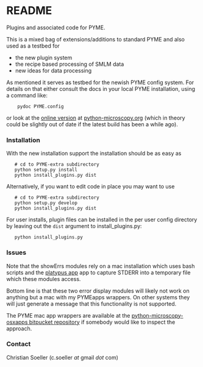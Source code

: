 # README #

Plugins and associated code for PYME.

This is a mixed bag of extensions/additions to standard PYME and also used as a testbed for

* the new plugin system
* the recipe based processing of SMLM data
* new ideas for data processing

As mentioned it serves as testbed for the newish PYME config system. For details on that either consult the docs in your local PYME installation, using a command like:

```
    pydoc PYME.config
```

or look at the [online version](http://www.python-microscopy.org/doc/api/PYME.config.html) at [python-microscopy.org](http://www.python-microscopy.org/) (which in theory could be slightly out of date if the latest build has been a while ago).

### Installation ###

With the new installation support the installation should be as easy as

```
   # cd to PYME-extra subdirectory
   python setup.py install
   python install_plugins.py dist
```

Alternatively, if you want to edit code in place you may want to use

```
   # cd to PYME-extra subdirectory
   python setup.py develop
   python install_plugins.py dist
```

For user installs, plugin files can be installed in the per user config directory by leaving out the `dist` argument to install_plugins.py:


```
   python install_plugins.py
```


### Issues ###

Note that the showErrs modules rely on a mac installation which uses bash scripts and the [platypus app](https://sveinbjorn.org/platypus) app
to capture STDERR into a temporary file which these modules access. 

Bottom line is that these two error display modules will likely not work on anything but a mac with my PYMEapps wrappers. On other systems they will just generate a message that this functionality is not supported.

The PYME mac app wrappers are available at the [python-microscopy-osxapps bitpucket repository](http://bitbucket.org/christian_soeller/python-microscopy-osxapps) if somebody would like to inspect the approach.

### Contact ###

Christian Soeller (c.soeller _at_ gmail _dot_ com)

